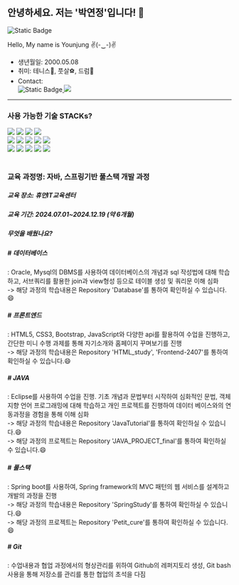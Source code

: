 ## 안녕하세요. 저는 '박연정'입니다! 👋
<img alt="Static Badge" src="https://capsule-render.vercel.app/api?type=waving&height=300&color=gradient&text=Younjung's%20Github&section=header&reversal=false&textBg=false&fontColor=000010&fontSize=65&fontAlign=50&fontAlignY=44&animation=fadeIn&rotate=0&stroke=000001&strokeWidth=3&desc=ʕ•̫͡•ʕ•̫͡•ʔ•̫͡•ʔ•̫͡•ʕ•̫͡•ʔ%20%20%20%20%20%20ʕ•̫͡•ʕ•̫͡•ʔ•̫͡•ʔ•̫͡•ʕ•̫͡•ʔ&descSize=15&descAlignY=70&descAlign=30">

Hello, My name is Younjung ✌(-‿-)✌
- 생년월일: 2000.05.08
- 취미: 테니스🎾, 풋살⚽, 드럼🥁
- Contact:
   <div>
    <img alt="Static Badge" src="https://img.shields.io/badge/email-skykh999%40naver.com-brightgreen"><a href="https://www.instagram.com/parkyj_0508/" target="_blank">
      <img src="https://img.shields.io/badge/parkyj_0508-FF0069?style= flat-square&logo=instagram&logoColor=white"/></a>
</div>
<hr>
<div>
  <h3>사용 가능한 기술 STACKs?</h3>
<img src="https://img.shields.io/badge/java-007396?style=for-the-badge&logo=java&logoColor=white"> 

<img src="https://img.shields.io/badge/oracle-F80000?style=for-the-badge&logo=oracle&logoColor=white"> 
<img src="https://img.shields.io/badge/mysql-4479A1?style=for-the-badge&logo=mysql&logoColor=white"> 
<img src="https://img.shields.io/badge/mariaDB-003545?style=for-the-badge&logo=mariaDB&logoColor=white"> 
</br>
<img src="https://img.shields.io/badge/html5-E34F26?style=for-the-badge&logo=html5&logoColor=white">
<img src="https://img.shields.io/badge/css-1572B6?style=for-the-badge&logo=css3&logoColor=white">
<img src="https://img.shields.io/badge/javascript-F7DF1E?style=for-the-badge&logo=javascript&logoColor=white">
<img src="https://img.shields.io/badge/bootstrap-7952B3?style=for-the-badge&logo=bootstrap&logoColor=white">
<img src="https://img.shields.io/badge/fontawesome-339AF0?style=for-the-badge&logo=fontawesome&logoColor=white">
</br>
<img src="https://img.shields.io/badge/spring-6DB33F?style=for-the-badge&logo=spring&logoColor=white"> 
<img src="https://img.shields.io/badge/apache tomcat-F8DC75?style=for-the-badge&logo=apachetomcat&logoColor=white">
<img src="https://img.shields.io/badge/gradle-02303A?style=for-the-badge&logo=gradle&logoColor=white">

<img src="https://img.shields.io/badge/github-181717?style=for-the-badge&logo=github&logoColor=white">
<img src="https://img.shields.io/badge/git-F05032?style=for-the-badge&logo=git&logoColor=white">
</div>
</br>
</hr>
<h3>교육 과정명: 자바, 스프링기반 풀스택 개발 과정</h3>
<h5>교육 장소: 휴먼IT교육센터</h5>
<h5>교육 기간: 2024.07.01~2024.12.19 (약 6개월)</h5>
<h5>무엇을 배웠나요?</h5>
<div>
<h5># 데이터베이스</h5>: Oracle, Mysql의 DBMS를 사용하여 데이터베이스의 개념과 sql 작성법에 대해 학습하고, 서브쿼리를 활용한 join과 view형성 등으로 테이블 생성 및 쿼리문 이해 심화</br>
  -> 해당 과정의 학습내용은 Repository 'Database'를 통하여 확인하실 수 있습니다.😄 </br>
<h5># 프론트엔드</h5>:  HTML5, CSS3, Bootstrap, JavaScript와 다양한 api를 활용하여 수업을 진행하고, 간단한 미니 수행 과제를 통해 자기소개와 홈페이지 꾸며보기를 진행</br>
  -> 해당 과정의 학습내용은 Repository 'HTML_study', 'Frontend-2407'를 통하여 확인하실 수 있습니다.😄 </br>
<h5># JAVA</h5>:  Eclipse를 사용하여 수업을 진행. 기초 개념과 문법부터 시작하여 심화적인 문법, 객체 지향 언어 프로그래밍에 대해 학습하고 개인 프로젝트를 진행하여 데이터 베이스와의 연동과정을 경험을 통해 이해 심화</br>
  -> 해당 과정의 학습내용은 Repository 'JavaTutorial'를 통하여 확인하실 수 있습니다.😄 </br>
  -> 해당 과정의 프로젝트는 Repository 'JAVA_PROJECT_final'를 통하여 확인하실 수 있습니다.😄 </br>
<h5># 풀스택</h5>: Spring boot를 사용하여, Spring framework의 MVC 패턴의 웹 서비스를 설계하고 개발의 과정을 진행</br>
  -> 해당 과정의 학습내용은 Repository 'SpringStudy'를 통하여 확인하실 수 있습니다.😄 </br>
  -> 해당 과정의 프로젝트는 Repository 'Petit_cure'를 통하여 확인하실 수 있습니다.😄 </br>
<h5># Git</h5>: 수업내용과 협업 과정에서의 형상관리를 위하여 Github의 레퍼지토리 생성, Git bash 사용을 통해 저장소를 관리를 통한 협업의 초석을 다짐</br>
</div>
<!--
**Younjung58/Younjung58** is a ✨ _special_ ✨ repository because its `README.md` (this file) appears on your GitHub profile.

Here are some ideas to get you started:

- 🔭 I’m currently working on ...
- 🌱 I’m currently learning ...
- 👯 I’m looking to collaborate on ...
- 🤔 I’m looking for help with ...
- 💬 Ask me about ...
- 📫 How to reach me: ...
- 😄 Pronouns: ...
- ⚡ Fun fact: ...
-->
